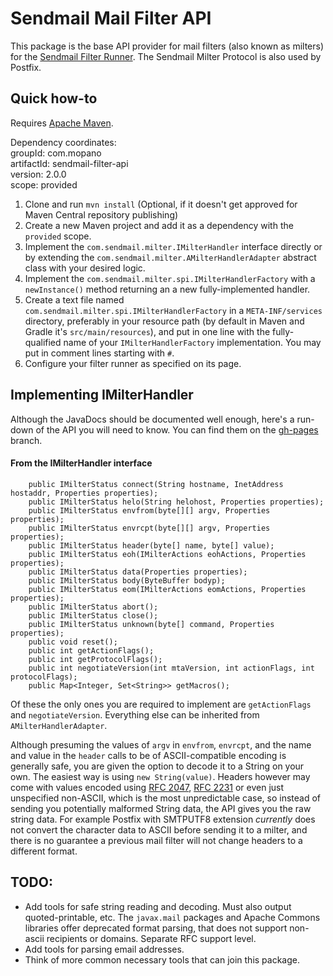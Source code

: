 # Sendmail Mail Filter API

This package is the base API provider for mail filters (also known as milters) for the
 [Sendmail Filter Runner](https://www.github.com/mopano/sendmail-filter-runner).
 The Sendmail Milter Protocol is also used by Postfix.

## Quick how-to

Requires [Apache Maven](https://maven.apache.org).

Dependency coordinates:  
groupId: com.mopano  
artifactId: sendmail-filter-api  
version: 2.0.0  
scope: provided


1. Clone and run `mvn install` (Optional, if it doesn't get approved for Maven Central repository publishing)
2. Create a new Maven project and add it as a dependency with the `provided` scope.
3. Implement the `com.sendmail.milter.IMilterHandler` interface directly or by extending the
 `com.sendmail.milter.AMilterHandlerAdapter` abstract class with your desired logic.
4. Implement the `com.sendmail.milter.spi.IMilterHandlerFactory` with a `newInstance()` method
returning an a new fully-implemented handler.
5. Create a text file named `com.sendmail.milter.spi.IMilterHandlerFactory` in a `META-INF/services`
directory, preferably in your resource path (by default in Maven and Gradle it's `src/main/resources`),
and put in one line with the fully-qualified name of your `IMilterHandlerFactory` implementation.
You may put in comment lines starting with `#`.
6. Configure your filter runner as specified on its page.

## Implementing IMilterHandler

Although the JavaDocs should be documented well enough, here's a run-down of the API you will need to know.
You can find them on the [gh-pages](https://mopano.github.io/sendmail-filter-api) branch.

#### From the IMilterHandler interface

```
    public IMilterStatus connect(String hostname, InetAddress hostaddr, Properties properties);
    public IMilterStatus helo(String helohost, Properties properties);
    public IMilterStatus envfrom(byte[][] argv, Properties properties);
    public IMilterStatus envrcpt(byte[][] argv, Properties properties);
    public IMilterStatus header(byte[] name, byte[] value);
    public IMilterStatus eoh(IMilterActions eohActions, Properties properties);
    public IMilterStatus data(Properties properties);
    public IMilterStatus body(ByteBuffer bodyp);
    public IMilterStatus eom(IMilterActions eomActions, Properties properties);
    public IMilterStatus abort();
    public IMilterStatus close();
    public IMilterStatus unknown(byte[] command, Properties properties);
    public void reset();
    public int getActionFlags();
    public int getProtocolFlags();
    public int negotiateVersion(int mtaVersion, int actionFlags, int protocolFlags);
    public Map<Integer, Set<String>> getMacros();
```

Of these the only ones you are required to implement are `getActionFlags` and `negotiateVersion`.
Everything else can be inherited from `AMilterHandlerAdapter`.

Although presuming the values of `argv` in `envfrom`, `envrcpt`, and the name and value in the `header`
calls to be of ASCII-compatible encoding is generally safe, you are given the option to decode it to a
String on your own. The easiest way is using `new String(value)`. Headers however may come with values
encoded using [RFC 2047](https://tools.ietf.org/html/rfc2047),
[RFC 2231](https://tools.ietf.org/html/rfc2231) or even just unspecified non-ASCII, which
is the most unpredictable case, so instead of sending you potentially malformed String data, the API
gives you the raw string data. For example Postfix with SMTPUTF8 extension *currently* does not convert
the character data to ASCII before sending it to a milter, and there is no guarantee a previous mail
filter will not change headers to a different format.

## TODO:

 * Add tools for safe string reading and decoding. Must also output quoted-printable, etc.
The `javax.mail` packages and Apache Commons libraries offer deprecated format parsing, that does not
support non-ascii recipients or domains. Separate RFC support level.
 * Add tools for parsing email addresses.
 * Think of more common necessary tools that can join this package.
